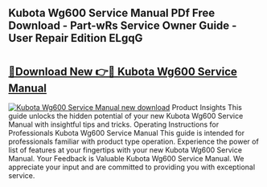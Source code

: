 ## Kubota Wg600 Service Manual PDf Free Download - Part-wRs Service Owner Guide - User Repair Edition ELgqG

# <h2><a href="http://bc92327.oget.top/?id=Kubota+Wg600+Service+Manual">🔗Download New 👉🔴 Kubota Wg600 Service Manual</a></h2>

[![Kubota Wg600 Service Manual new download](https://i.imgur.com/5g1atiW.png)](http://bc92327.oget.top/?id=Kubota+Wg600+Service+Manual)
Product Insights This guide unlocks the hidden potential of your new Kubota Wg600 Service Manual with insightful tips and tricks. Operating Instructions for Professionals Kubota Wg600 Service Manual This guide is intended for professionals familiar with product type operation. Experience the power of list of features at your fingertips with your new Kubota Wg600 Service Manual. Your Feedback is Valuable Kubota Wg600 Service Manual. We appreciate your input and are committed to providing you with exceptional service.
